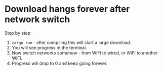 # Download hangs forever after network switch

Step by step:

1. `cargo run` - after compiling this will start a large download.
2. You will see progress in the terminal.
3. Now switch networks somehow - from WiFi to wired, or WiFi to another WiFi.
4. Progress will drop to 0 and keep going forever.

